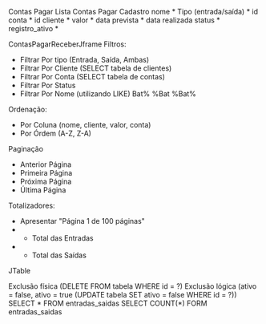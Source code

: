Contas Pagar Lista
Contas Pagar Cadastro
    nome *
    Tipo (entrada/saída) *
    id conta *
    id cliente *
    valor *
    data prevista *
    data realizada
    status *
    registro_ativo *

ContasPagarReceberJframe
Filtros:
- Filtrar Por tipo (Entrada, Saída, Ambas)
- Filtrar Por Cliente (SELECT tabela de clientes)
- Filtrar Por Conta (SELECT tabela de contas)
- Filtrar Por Status
- Filtrar Por Nome (utilizando LIKE) Bat% %Bat %Bat%

Ordenação:
- Por Coluna (nome, cliente, valor, conta) 
- Por Órdem (A-Z, Z-A)

Paginação
- Anterior Página
- Primeira Página
- Próxima Página
- Última Página

Totalizadores:
- Apresentar "Página 1 de 100 páginas"
- * Total das Entradas
- * Total das Saídas

JTable

Exclusão física (DELETE FROM tabela WHERE id = ?)
Exclusão lógica (ativo = false, ativo = true (UPDATE tabela SET ativo = false WHERE id = ?))
SELECT * FROM entradas_saidas
SELECT COUNT(*) FORM entradas_saidas
